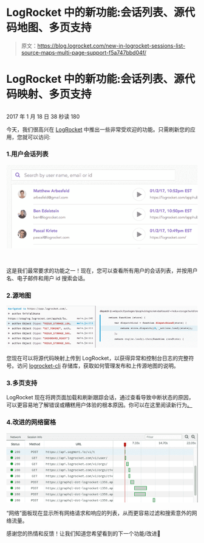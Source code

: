# LogRocket 中的新功能:会话列表、源代码地图、多页支持

> 原文：<https://blog.logrocket.com/new-in-logrocket-sessions-list-source-maps-multi-page-support-f5a747bbd04f/>

# LogRocket 中的新功能:会话列表、源代码映射、多页支持

## 

2017 年 1 月 18 日 38 秒读 180

今天，我们很高兴在 [LogRocket](https://logrocket.com/) 中推出一些非常受欢迎的功能。只需刷新您的应用，您就可以访问:

### 1.用户会话列表

![](img/5beb9053566cee36e0e5247b88b13611.png)

​

这是我们最常要求的功能之一！现在，您可以查看所有用户的会话列表，并按用户名、电子邮件和用户 id 搜索会话。

### 2.源地图

![](img/523cf5e66d7489379f96642e64afa91d.png)

您现在可以将源代码映射上传到 LogRocket，以获得异常和控制台日志的完整符号。访问 [logrocket-cli](https://github.com/LogRocket/logrocket-cli) 存储库，获取如何管理发布和上传源地图的说明。

### 3.多页支持

LogRocket 现在将跨页面加载和刷新跟踪会话，通过查看导致中断状态的原因，可以更容易地了解错误或糟糕用户体验的根本原因。你可以在这里阅读新行为[。](https://docs.logrocket.com/docs/what-defines-a-session)

### 4.改进的网络窗格

![](img/bf69ff33e3e243d8bd39984c05f98440.png)

“网络”面板现在显示所有网络请求和响应的列表，从而更容易过滤和搜索意外的网络流量。

感谢您的热情和反馈！让我们知道您希望看到的下一个功能/改进🙂